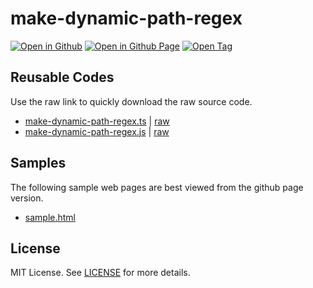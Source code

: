 # make-dynamic-path-regex

[![Open in Github](https://img.shields.io/badge/Open_in_GitHub-6e5494)](https://github.com/JamesRobertHugginsNgo/make-dynamic-path-regex)
[![Open in Github Page](https://img.shields.io/badge/Open_in_GitHub%20Page-4078c0)](https://jamesroberthugginsngo.github.io/make-dynamic-path-regex/)
[![Open Tag](https://img.shields.io/badge/Open_Tag-2.0.0-6cc644)](https://github.com/JamesRobertHugginsNgo/make-dynamic-path-regex/tree/2.0.0)

## Reusable Codes

Use the raw link to quickly download the raw source code.

- [make-dynamic-path-regex.ts](./src/make-dynamic-path-regex.ts) \| [raw](./src/make-dynamic-path-regex.ts?raw=1)
- [make-dynamic-path-regex.js](./dist/make-dynamic-path-regex.js) \| [raw](./dist/make-dynamic-path-regex.js?raw=1)

## Samples

The following sample web pages are best viewed from the github page version.

- [sample.html](./sample/sample.html)

## License

MIT License. See [LICENSE](LICENSE) for more details.
